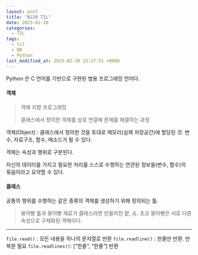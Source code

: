 ```yaml
---
layout: post
title: "0220 TIL"
date: 2023-02-20
categories:
  - TIL
tags:
  - til
  - DB
  - Python
last_modified_at: 2023-02-20 23:27:51 +0900
---
```


Python 은 C 언어를 기반으로 구현된 범용 프로그래밍 언어다.

#### 객체

> 객체 지향 프로그래밍
>
> 클래스에서 정의한 객체를 상호 연결해 문제를 해결하는 과정

객체(Object) : 클래스에서 정의한 것을 토대로 메모리(실제 저장공간)에 할당된 것. 변수, 자료구조, 함수, 메소드가 될 수 있다.

객체는 속성과 행위로 구분된다.

자신의 데이터를 가지고 필요한 처리를 스스로 수행하는 연관된 정보들(변수, 함수)의 묶음이라고 요약할 수 있다.

#### 클래스

공통의 행위를 수행하는 같은 종류의 객체를 생성하기 위해 정의되는 틀.

> 붕어빵 틀과 붕어빵 재료가 클래스라면 만들어진 팥, 슈, 초코 붕어빵은 서로 다른 속성으로 구체화된 객체이다.

---

`file.read()` : 모든 내용을 하나의 문자열로 반환
`file.readline()` : 한줄만 반환. 반복문 필요
`file.readlines()`: [“한줄”, “한줄”] 반환
